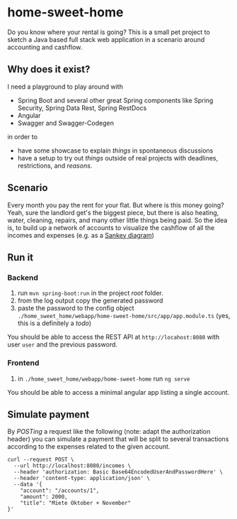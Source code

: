 # home-sweet-home
Do you know where your rental is going? 
This is a small pet project to sketch a Java based full stack web application in a scenario around accounting and cashflow.

## Why does it exist?
I need a playground to play around with 
- Spring Boot and several other great Spring components like Spring Security, Spring Data Rest, Spring RestDocs
- Angular
- Swagger and Swagger-Codegen

in order to
- have some showcase to explain _things_ in spontaneous discussions
- have a setup to try out _things_ outside of real projects with deadlines, restrictions, and _reasons_.

## Scenario
Every month you pay the rent for your flat. But where is this money going? Yeah, sure the landlord get's the biggest piece, 
but there is also heating, water, cleaning, repairs, and many other little things being paid.
So the idea is, to build up a network of accounts to visualize the cashflow of all the incomes and expenses
(e.g. as a [Sankey diagram](https://bost.ocks.org/mike/sankey/))

## Run it

### Backend

1. run ```mvn spring-boot:run``` in the project _root_ folder.
2. from the log output copy the generated password
3. paste the password to the config object ```./home_sweet_home/webapp/home-sweet-home/src/app/app.module.ts```
(yes, this is a definitely a _todo_)

You should be able to access the REST API at ```http://locahost:8080``` with user ```user``` and the previous password.

### Frontend

1. in ```./home_sweet_home/webapp/home-sweet-home``` run ```ng serve```

You should be able to access a minimal angular app listing a single account.

## Simulate payment

By _POSTing_ a request like the following (note: adapt the authorization header) you can simulate a payment that
will be split to several transactions according to the expenses related to the given account.

    curl --request POST \
      --url http://localhost:8080/incomes \
      --header 'authorization: Basic Base64EncodedUserAndPasswordHere' \
      --header 'content-type: application/json' \
      --data '{
        "account": "/accounts/1",
        "amount": 2000,
        "title": "Miete Oktober + November"
    }'